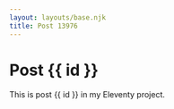 ```yaml
---
layout: layouts/base.njk
title: Post 13976
---
```


# Post {{ id }}

This is post {{ id }} in my Eleventy project.
